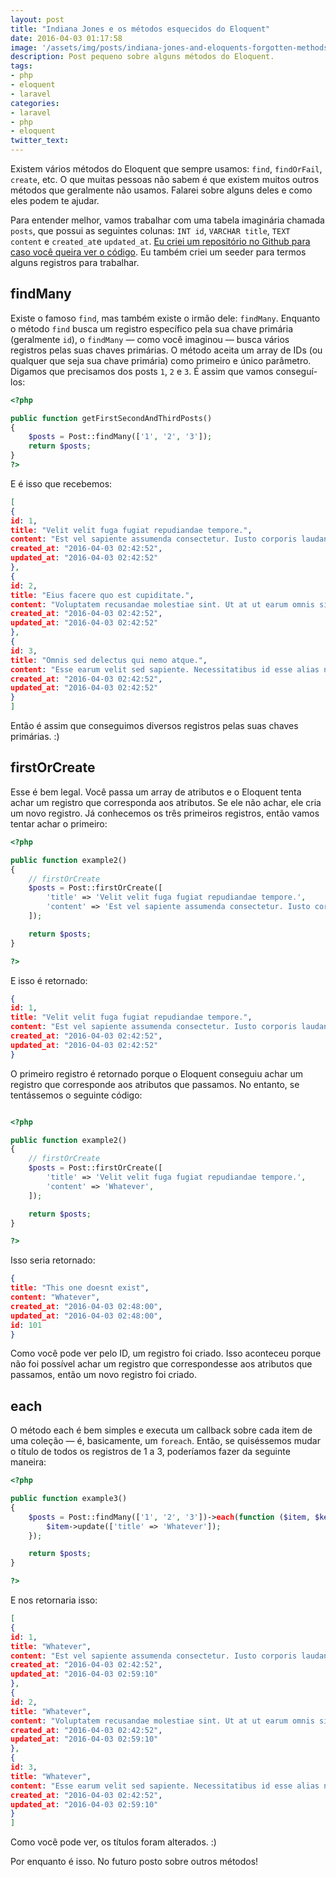 ```yaml
---
layout: post
title: "Indiana Jones e os métodos esquecidos do Eloquent"
date: 2016-04-03 01:17:58
image: '/assets/img/posts/indiana-jones-and-eloquents-forgotten-methods.png'
description: Post pequeno sobre alguns métodos do Eloquent.
tags:
- php
- eloquent
- laravel
categories:
- laravel
- php
- eloquent
twitter_text:
---
```


Existem vários métodos do Eloquent que sempre usamos: `find`, `findOrFail`, `create`, etc. O que muitas pessoas não sabem é que existem muitos outros métodos que geralmente não usamos. Falarei sobre alguns deles e como eles podem te ajudar.  

Para entender melhor, vamos trabalhar com uma tabela imaginária chamada `posts`, que possui as seguintes colunas: `INT id`, `VARCHAR title`, `TEXT content` e `created_at`e `updated_at`. [Eu criei um repositório no Github para caso você queira ver o código](https://github.com/mateusjatenee/indiana-jones-and-eloquents-forgotten-methods/). Eu também criei um seeder para termos alguns registros para trabalhar.  

## findMany  

Existe o famoso `find`, mas também existe o irmão dele: `findMany`. Enquanto o método `find` busca um registro específico pela sua chave primária (geralmente `id`), o `findMany` — como você imaginou — busca vários registros pelas suas chaves primárias. O método aceita um array de IDs (ou qualquer que seja sua chave primária) como primeiro e único parâmetro. Digamos que precisamos dos posts `1`, `2` e `3`. É assim que vamos conseguí-los:  

```php
<?php

public function getFirstSecondAndThirdPosts()
{
	$posts = Post::findMany(['1', '2', '3']);
	return $posts;
}
?>
```    

E é isso que recebemos:  

```json
[
{
id: 1,
title: "Velit velit fuga fugiat repudiandae tempore.",
content: "Est vel sapiente assumenda consectetur. Iusto corporis laudantium aspernatur hic quo iure corrupti. Eaque alias quos maiores perferendis. Dolor veniam distinctio mollitia exercitationem.",
created_at: "2016-04-03 02:42:52",
updated_at: "2016-04-03 02:42:52"
},
{
id: 2,
title: "Eius facere quo est cupiditate.",
content: "Voluptatem recusandae molestiae sint. Ut at ut earum omnis sit totam. Sint hic voluptate autem.",
created_at: "2016-04-03 02:42:52",
updated_at: "2016-04-03 02:42:52"
},
{
id: 3,
title: "Omnis sed delectus qui nemo atque.",
content: "Esse earum velit sed sapiente. Necessitatibus id esse alias nemo est repellendus sapiente. Pariatur sunt distinctio totam culpa similique. Rem sed quo doloremque debitis voluptatibus neque.",
created_at: "2016-04-03 02:42:52",
updated_at: "2016-04-03 02:42:52"
}
]
```  

Então é assim que conseguimos diversos registros pelas suas chaves primárias. :)  

## firstOrCreate  

Esse é bem legal. Você passa um array de atributos e o Eloquent tenta achar um registro que corresponda aos atributos. Se ele não achar, ele cria um novo registro. Já conhecemos os três primeiros registros, então vamos tentar achar o primeiro:  

```php
<?php

public function example2()
{
    // firstOrCreate
    $posts = Post::firstOrCreate([
        'title' => 'Velit velit fuga fugiat repudiandae tempore.',
        'content' => 'Est vel sapiente assumenda consectetur. Iusto corporis laudantium aspernatur hic quo iure corrupti. Eaque alias quos maiores perferendis. Dolor veniam distinctio mollitia exercitationem.',
    ]);

    return $posts;
}

?>
```  

E isso é retornado:  

```json
{
id: 1,
title: "Velit velit fuga fugiat repudiandae tempore.",
content: "Est vel sapiente assumenda consectetur. Iusto corporis laudantium aspernatur hic quo iure corrupti. Eaque alias quos maiores perferendis. Dolor veniam distinctio mollitia exercitationem.",
created_at: "2016-04-03 02:42:52",
updated_at: "2016-04-03 02:42:52"
}
```  

O primeiro registro é retornado porque o Eloquent conseguiu achar um registro que corresponde aos atributos que passamos. No entanto, se tentássemos o seguinte código:  

```php 

<?php 

public function example2()
{
    // firstOrCreate
    $posts = Post::firstOrCreate([
        'title' => 'Velit velit fuga fugiat repudiandae tempore.',
        'content' => 'Whatever',
    ]);

    return $posts;
}

?>

```   

Isso seria retornado:  


```json
{
title: "This one doesnt exist",
content: "Whatever",
created_at: "2016-04-03 02:48:00",
updated_at: "2016-04-03 02:48:00",
id: 101
}
```  

Como você pode ver pelo ID, um registro foi criado. Isso aconteceu porque não foi possível achar um registro que correspondesse aos atributos que passamos, então um novo registro foi criado.  

## each  

O método each é bem simples e executa um callback sobre cada item de uma coleção — é, basicamente, um `foreach`. Então, se quiséssemos mudar o título de todos os registros de 1 a 3, poderíamos fazer da seguinte maneira:  

```php
<?php

public function example3()
{
    $posts = Post::findMany(['1', '2', '3'])->each(function ($item, $key) {
        $item->update(['title' => 'Whatever']);
    });

    return $posts;
}

?>  
```    

E nos retornaria isso:  

```json
[
{
id: 1,
title: "Whatever",
content: "Est vel sapiente assumenda consectetur. Iusto corporis laudantium aspernatur hic quo iure corrupti. Eaque alias quos maiores perferendis. Dolor veniam distinctio mollitia exercitationem.",
created_at: "2016-04-03 02:42:52",
updated_at: "2016-04-03 02:59:10"
},
{
id: 2,
title: "Whatever",
content: "Voluptatem recusandae molestiae sint. Ut at ut earum omnis sit totam. Sint hic voluptate autem.",
created_at: "2016-04-03 02:42:52",
updated_at: "2016-04-03 02:59:10"
},
{
id: 3,
title: "Whatever",
content: "Esse earum velit sed sapiente. Necessitatibus id esse alias nemo est repellendus sapiente. Pariatur sunt distinctio totam culpa similique. Rem sed quo doloremque debitis voluptatibus neque.",
created_at: "2016-04-03 02:42:52",
updated_at: "2016-04-03 02:59:10"
}
]
```  

Como você pode ver, os títulos foram alterados. :)  

Por enquanto é isso. No futuro posto sobre outros métodos! 